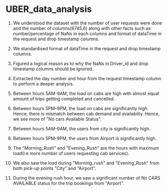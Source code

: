 # UBER_data_analysis

1) We understood the dataset with the number of user requests were done and the number of columns(6745,6) along with other facts such as number/percentage of NaNs in each columns and format of dataTime in the request and drop timestamp columns.

2) We standardised format of dataTime in the request and drop timestamp columns.

3) Figured a logical reason as to why the NaNs in Driver_id and drop timestamp columns should be ignored.

4) Extracted the day number and hour from the request timestamp column to perform a deeper analysis.

5) Between hours 5AM-9AM, the load on cabs are high with almost equal amount of trips getting completed and cancelled.

6) Between hours 5PM-9PM, the load on cabs are significantly high. Hence, there is mismatch between cab demand and availabilty. Hence, we see more of "No cars Available Status".

7) Between hours 5AM-9AM, the users from city is significantly high.

8) Between hours 5PM-9PM, the users from Airport is significantly high.

9) The "Morning_Rush" and "Evening_Rush" are the hours with maximum load(i.e more number of users requesting cab services).

10) We also saw the load during "Morning_rush" and "Evening_Rush" from both pick-up points "City" and "Airport".

11) During the evening rush hour, we saw a significant number of No CARS AVAILABLE status for the trip bookings from "Airport".
